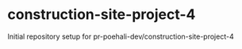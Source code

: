 # construction-site-project-4

Initial repository setup for pr-poehali-dev/construction-site-project-4